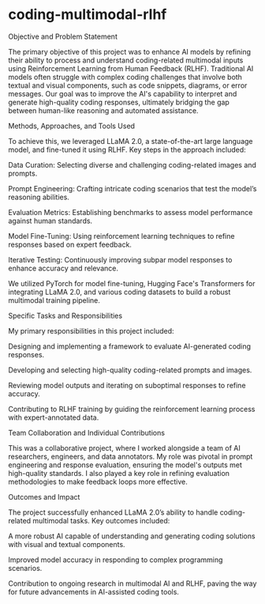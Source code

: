 # coding-multimodal-rlhf

Objective and Problem Statement

The primary objective of this project was to enhance AI models by refining their ability to process and understand coding-related multimodal inputs using Reinforcement Learning from Human Feedback (RLHF). Traditional AI models often struggle with complex coding challenges that involve both textual and visual components, such as code snippets, diagrams, or error messages. Our goal was to improve the AI's capability to interpret and generate high-quality coding responses, ultimately bridging the gap between human-like reasoning and automated assistance.

Methods, Approaches, and Tools Used

To achieve this, we leveraged LLaMA 2.0, a state-of-the-art large language model, and fine-tuned it using RLHF. Key steps in the approach included:

Data Curation: Selecting diverse and challenging coding-related images and prompts.

Prompt Engineering: Crafting intricate coding scenarios that test the model’s reasoning abilities.

Evaluation Metrics: Establishing benchmarks to assess model performance against human standards.

Model Fine-Tuning: Using reinforcement learning techniques to refine responses based on expert feedback.

Iterative Testing: Continuously improving subpar model responses to enhance accuracy and relevance.

We utilized PyTorch for model fine-tuning, Hugging Face's Transformers for integrating LLaMA 2.0, and various coding datasets to build a robust multimodal training pipeline.

Specific Tasks and Responsibilities

My primary responsibilities in this project included:

Designing and implementing a framework to evaluate AI-generated coding responses.

Developing and selecting high-quality coding-related prompts and images.

Reviewing model outputs and iterating on suboptimal responses to refine accuracy.

Contributing to RLHF training by guiding the reinforcement learning process with expert-annotated data.

Team Collaboration and Individual Contributions

This was a collaborative project, where I worked alongside a team of AI researchers, engineers, and data annotators. My role was pivotal in prompt engineering and response evaluation, ensuring the model's outputs met high-quality standards. I also played a key role in refining evaluation methodologies to make feedback loops more effective.

Outcomes and Impact

The project successfully enhanced LLaMA 2.0’s ability to handle coding-related multimodal tasks. Key outcomes included:

A more robust AI capable of understanding and generating coding solutions with visual and textual components.

Improved model accuracy in responding to complex programming scenarios.

Contribution to ongoing research in multimodal AI and RLHF, paving the way for future advancements in AI-assisted coding tools.
